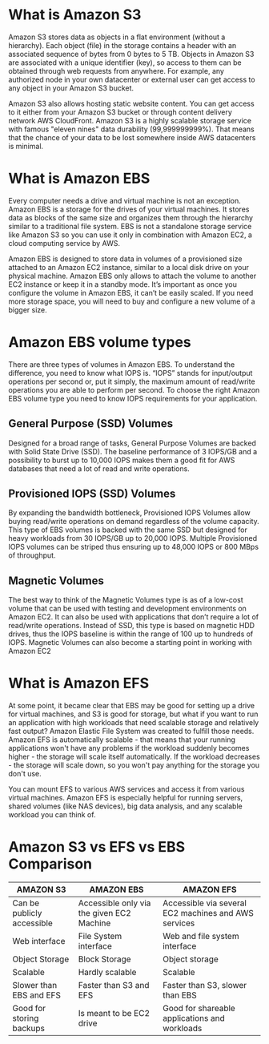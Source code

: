 # What is Amazon S3

Amazon S3 stores data as objects in a flat environment (without a hierarchy). Each object (file) in the storage contains a header with an associated sequence of bytes from 0 bytes to 5 TB. Objects in Amazon S3 are associated with a unique identifier (key), so access to them can be obtained through web requests from anywhere. For example, any authorized node in your own datacenter or external user can get access to any object in your Amazon S3 bucket.

Amazon S3 also allows hosting static website content. You can get access to it either from your Amazon S3 bucket or through content delivery network AWS CloudFront. Amazon S3 is a highly scalable storage service with famous "eleven nines" data durability  (99,999999999%). That means that the chance of your data to be lost somewhere inside AWS datacenters is minimal.

# What is Amazon EBS

Every computer needs a drive and virtual machine is not an exception. Amazon EBS is a storage for the drives of your virtual machines. It stores data as blocks of the same size and organizes them through the hierarchy similar to a traditional file system. EBS is not a standalone storage service like Amazon S3 so you can use it only in combination with Amazon EC2, a cloud computing service by AWS.

Amazon EBS is designed to store data in volumes of a provisioned size attached to an Amazon EC2 instance, similar to a local disk drive on your physical machine. Amazon EBS only allows to attach the volume to another EC2 instance or keep it in a standby mode. It’s important as once you configure the volume in Amazon EBS, it can’t be easily scaled. If you need more storage space, you will need to buy and configure a new volume of a bigger size.

# Amazon EBS volume types

There are three types of volumes in Amazon EBS. To understand the difference, you need to know what IOPS is. “IOPS” stands for input/output operations per second or, put it simply, the maximum amount of read/write operations you are able to perform per second. To choose the right Amazon EBS volume type you need to know IOPS requirements for your application.

## General Purpose (SSD) Volumes

Designed for a broad range of tasks, General Purpose Volumes are backed with Solid State Drive (SSD). The baseline performance of 3 IOPS/GB and a possibility to burst up to 10,000 IOPS makes them a good fit for AWS databases that need a lot of read and write operations.

## Provisioned IOPS (SSD) Volumes

By expanding the bandwidth bottleneck, Provisioned IOPS Volumes allow buying read/write operations on demand regardless of the volume capacity. This type of EBS volumes is backed with the same SSD but designed for heavy workloads from 30 IOPS/GB up to 20,000 IOPS. Multiple Provisioned IOPS volumes can be striped thus ensuring up to 48,000 IOPS or 800 MBps of throughput.

## Magnetic Volumes

The best way to think of the Magnetic Volumes type is as of a low-cost volume that can be used with testing and development environments on Amazon EC2. It can also be used with applications that don’t require a lot of read/write operations. Instead of SSD, this type is based on magnetic HDD drives, thus the IOPS baseline is within the range of 100 up to hundreds of IOPS. Magnetic Volumes can also become a starting point in working with Amazon EC2

# What is Amazon EFS

At some point, it became clear that EBS may be good for setting up a drive for virtual machines, and S3 is good for storage, but what if you want to run an application with high workloads that need scalable storage and relatively fast output? Amazon Elastic File System was created to fulfill those needs. Amazon EFS is automatically scalable - that means that your running applications won't have any problems if the workload suddenly becomes higher - the storage will scale itself automatically. If the workload decreases - the storage will scale down, so you won't pay anything for the storage you don't use.

You can mount EFS to various AWS services and access it from various virtual machines. Amazon EFS is especially helpful for running servers, shared volumes (like NAS devices), big data analysis, and any scalable workload you can think of.

# Amazon S3 vs EFS vs EBS Comparison

| AMAZON S3	| AMAZON EBS | AMAZON EFS |
| --------- | ---------- | ---------- |
| Can be publicly accessible | Accessible only via the given EC2 Machine | Accessible via several EC2 machines and AWS services |
| Web interface | File System interface | Web and file system interface |
| Object Storage | Block Storage | Object storage |
| Scalable | Hardly scalable | Scalable |
| Slower than EBS and EFS | Faster than S3 and EFS | Faster than S3, slower than EBS |
| Good for storing backups | Is meant to be EC2 drive | Good for shareable applications and workloads |

